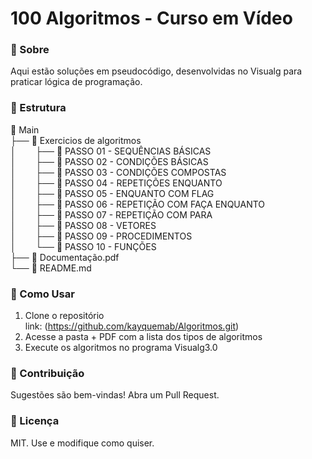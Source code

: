 # 100 Algoritmos - Curso em Vídeo

### 📌 Sobre

Aqui estão soluções em pseudocódigo, desenvolvidas no Visualg para praticar lógica de programação.

### 📂 Estrutura

📂 Main<br>
├── 📂 Exercicios de algoritmos<br>
│&nbsp;&nbsp;&nbsp;&nbsp;&nbsp;&nbsp;&nbsp;&nbsp;├── 📂 PASSO 01 - SEQUÊNCIAS BÁSICAS<br>
│&nbsp;&nbsp;&nbsp;&nbsp;&nbsp;&nbsp;&nbsp;&nbsp;├── 📂 PASSO 02 - CONDIÇÕES BÁSICAS<br>
│&nbsp;&nbsp;&nbsp;&nbsp;&nbsp;&nbsp;&nbsp;&nbsp;├── 📂 PASSO 03 - CONDIÇÕES COMPOSTAS<br>
│&nbsp;&nbsp;&nbsp;&nbsp;&nbsp;&nbsp;&nbsp;&nbsp;├── 📂 PASSO 04 - REPETIÇÕES ENQUANTO<br>
│&nbsp;&nbsp;&nbsp;&nbsp;&nbsp;&nbsp;&nbsp;&nbsp;├── 📂 PASSO 05 - ENQUANTO COM FLAG<br>
│&nbsp;&nbsp;&nbsp;&nbsp;&nbsp;&nbsp;&nbsp;&nbsp;├── 📂 PASSO 06 - REPETIÇÃO COM FAÇA ENQUANTO<br>
│&nbsp;&nbsp;&nbsp;&nbsp;&nbsp;&nbsp;&nbsp;&nbsp;├── 📂 PASSO 07 - REPETIÇÃO COM PARA<br>
│&nbsp;&nbsp;&nbsp;&nbsp;&nbsp;&nbsp;&nbsp;&nbsp;├── 📂 PASSO 08 - VETORES<br>
│&nbsp;&nbsp;&nbsp;&nbsp;&nbsp;&nbsp;&nbsp;&nbsp;├── 📂 PASSO 09 - PROCEDIMENTOS<br>
│&nbsp;&nbsp;&nbsp;&nbsp;&nbsp;&nbsp;&nbsp;&nbsp;└── 📂 PASSO 10 - FUNÇÕES<br>
├── 📄 Documentação.pdf<br>
└── 📄 README.md<br>

### 🚀 Como Usar

1. Clone o repositório <br>
link: (https://github.com/kayquemab/Algoritmos.git)
2. Acesse a pasta + PDF com a lista dos tipos de algoritmos
3. Execute os algoritmos no programa Visualg3.0

### 🤝 Contribuição

Sugestões são bem-vindas! Abra um Pull Request.

### 📜 Licença

MIT. Use e modifique como quiser.
